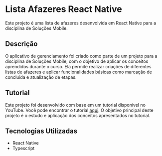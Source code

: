 # Lista Afazeres React Native

Este projeto é uma lista de afazeres desenvolvida em React Native para a disciplina de Soluções Mobile.

## Descrição

O aplicativo de gerenciamento foi criado como parte de um projeto para a disciplina de Soluções Mobile, com o objetivo de aplicar os conceitos aprendidos durante o curso. Ela permite realizar criações de diferentes listas de afazeres e aplicar funcionalidades básicas como marcação de concluída e atualização de etapas.

## Tutorial

Este projeto foi desenvolvido com base em um tutorial disponível no YouTube. Você pode encontrar o tutorial [aqui]([https://www.youtube.com/watch?v=_fYgGS46h2w](https://www.youtube.com/watch?v=s-kKhO9nnEY&list=PLqtWgQ5BRLPvbmeIYf769yb25g4W8NUZo&index=1)). O objetivo principal deste projeto é o estudo e aplicação dos conceitos apresentados no tutorial.

## Tecnologias Utilizadas

- React Native
- Typescript
